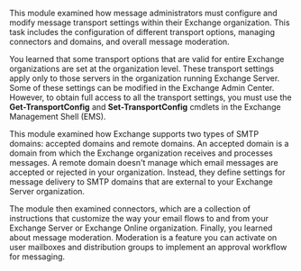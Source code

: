 This module examined how message administrators must configure and modify message transport settings within their Exchange organization. This task includes the configuration of different transport options, managing connectors and domains, and overall message moderation.

You learned that some transport options that are valid for entire Exchange organizations are set at the organization level. These transport settings apply only to those servers in the organization running Exchange Server. Some of these settings can be modified in the Exchange Admin Center. However, to obtain full access to all the transport settings, you must use the **Get-TransportConfig** and **Set-TransportConfig** cmdlets in the Exchange Management Shell (EMS).

This module examined how Exchange supports two types of SMTP domains: accepted domains and remote domains. An accepted domain is a domain from which the Exchange organization receives and processes messages. A remote domain doesn't manage which email messages are accepted or rejected in your organization. Instead, they define settings for message delivery to SMTP domains that are external to your Exchange Server organization.

The module then examined connectors, which are a collection of instructions that customize the way your email flows to and from your Exchange Server or Exchange Online organization. Finally, you learned about message moderation. Moderation is a feature you can activate on user mailboxes and distribution groups to implement an approval workflow for messaging.
